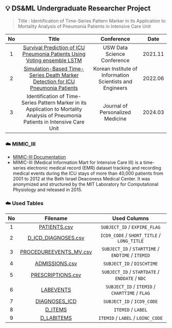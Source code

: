 ## 💡 DS&ML Undergraduate Researcher Project
> Title : Identification of Time-Series Pattern Marker in its Application to
Mortality Analysis of Pneumonia Patients in Intensive Care Unit


| No | Title | Conference | Date |
|:--:|:-----:|:----:|:----------:|
| 1 | [Survival Prediction of ICU Pneumonia Patients Using Voting ensemble LSTM](https://drive.google.com/file/d/1t5TnVJJ1ao9-9NiLE6SR0nmTkkjBuQNj/view?usp=sharing) | USW Data Science Conference | 2021.11 |
| 2 | [Simulation-Based Time-Series Death Marker Detection for ICU Pneumonia Patients](https://drive.google.com/file/d/1i3AKqFJbLsTTfpYngTa2-lX7DGGjcEW6/view?usp=sharing) | Korean Institute of Information Scientists and Engineers | 2022.06 |
| 3 | Identification of Time-Series Pattern Marker in its Application to Mortality Analysis of Pneumonia Patients in Intensive Care Unit | Journal of Personalized Medicine | 2024.03 |

### ☁️ MIMIC_III
- [MIMIC-III Documentation](https://mimic.mit.edu/docs/iii/)
- MIMIC-III (Medical Information Mart for Intensive Care III) is a time-series electronic medical record (EMR) dataset tracking and recording medical events during the ICU stays of more than 40,000 patients from 2001 to 2012 at the Beth Israel Deaconess Medical Center. It was anonymized and structured by the MIT Laboratory for Computational Physiology and released in 2015.

### ☁️ Used Tables
| No | Filename | Used Columns |
|:--:|:--------:|:------------:|
| 1 | [PATIENTS.csv](https://mimic.mit.edu/docs/iii/tables/patients/) | `SUBJECT_ID` / `EXPIRE_FLAG` |
| 2 | [D_ICD_DIAGNOSES.csv](https://mimic.mit.edu/docs/iii/tables/d_icd_diagnoses/) | `ICD9_CODE` / `SHORT_TITLE` / `LONG_TITLE` | 
| 3 | [PROCEDUREEVENTS_MV.csv](https://mimic.mit.edu/docs/iii/tables/procedureevents_mv/) | `SUBJECT_ID` / `STARTTIME` / `ENDTIME` / `ITEMID` |
| 4 | [ADMISSIONS.csv](https://mimic.mit.edu/docs/iii/tables/admissions/) | `SUBJECT_ID` / `DISCHTIME` |
| 5 | [PRESCRIPTIONS.csv](https://mimic.mit.edu/docs/iii/tables/prescriptions/) | `SUBJECT_ID` / `STARTDATE` / `ENDDATE` / `NDC` |
| 6 | [LABEVENTS](https://mimic.mit.edu/docs/iii/tables/labevents/) | `SUBJECT_ID` / `ITEMID` / `CHARTTIME` / `FLAG` |
| 7 | [DIAGNOSES_ICD](https://mimic.mit.edu/docs/iii/tables/diagnoses_icd/) | `SUBJECT_ID` / `ICD9_CODE` |
| 8 | [D_ITEMS](https://mimic.mit.edu/docs/iii/tables/d_items/) | `ITEMID` / `LABEL` |
| 9 | [D_LABITEMS](https://mimic.mit.edu/docs/iii/tables/d_labitems/) | `ITEMID` / `LABEL` / `LOINC_CODE` |

